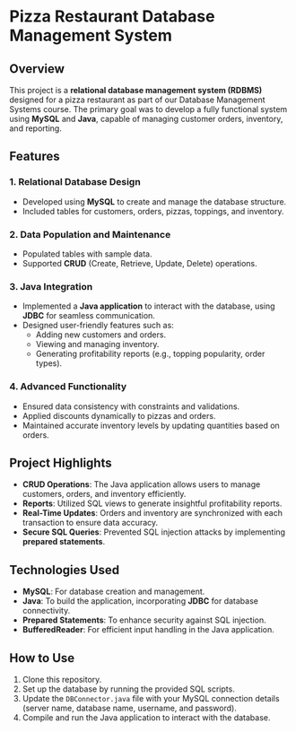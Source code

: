 # **Pizza Restaurant Database Management System**

## **Overview**

This project is a **relational database management system (RDBMS)** designed for a pizza restaurant as part of our Database Management Systems course. The primary goal was to develop a fully functional system using **MySQL** and **Java**, capable of managing customer orders, inventory, and reporting.

## **Features**

### **1. Relational Database Design**
- Developed using **MySQL** to create and manage the database structure.
- Included tables for customers, orders, pizzas, toppings, and inventory.

### **2. Data Population and Maintenance**
- Populated tables with sample data.
- Supported **CRUD** (Create, Retrieve, Update, Delete) operations.

### **3. Java Integration**
- Implemented a **Java application** to interact with the database, using **JDBC** for seamless communication.
- Designed user-friendly features such as:
  - Adding new customers and orders.
  - Viewing and managing inventory.
  - Generating profitability reports (e.g., topping popularity, order types).

### **4. Advanced Functionality**
- Ensured data consistency with constraints and validations.
- Applied discounts dynamically to pizzas and orders.
- Maintained accurate inventory levels by updating quantities based on orders.

## **Project Highlights**

- **CRUD Operations**: The Java application allows users to manage customers, orders, and inventory efficiently.
- **Reports**: Utilized SQL views to generate insightful profitability reports.
- **Real-Time Updates**: Orders and inventory are synchronized with each transaction to ensure data accuracy.
- **Secure SQL Queries**: Prevented SQL injection attacks by implementing **prepared statements**.

## **Technologies Used**

- **MySQL**: For database creation and management.
- **Java**: To build the application, incorporating **JDBC** for database connectivity.
- **Prepared Statements**: To enhance security against SQL injection.
- **BufferedReader**: For efficient input handling in the Java application.

## **How to Use**

1. Clone this repository.
2. Set up the database by running the provided SQL scripts.
3. Update the `DBConnector.java` file with your MySQL connection details (server name, database name, username, and password).
4. Compile and run the Java application to interact with the database.

